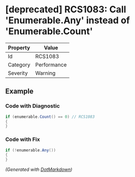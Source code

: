 # \[deprecated\] RCS1083: Call 'Enumerable\.Any' instead of 'Enumerable\.Count'

| Property | Value       |
| -------- | ----------- |
| Id       | RCS1083     |
| Category | Performance |
| Severity | Warning     |

## Example

### Code with Diagnostic

```csharp
if (enumerable.Count() == 0) // RCS1083
{
}
```

### Code with Fix

```csharp
if (!enumerable.Any())
{
}
```


*\(Generated with [DotMarkdown](http://github.com/JosefPihrt/DotMarkdown)\)*